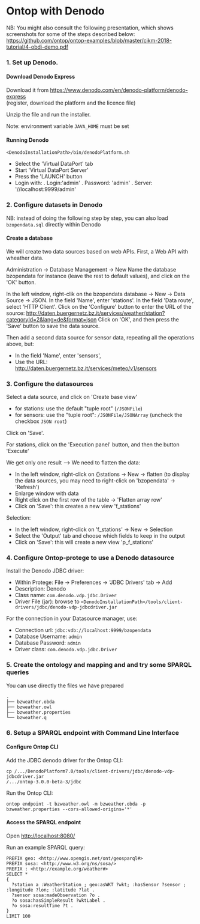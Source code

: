 
# Ontop with Denodo

NB: You might also consult the following presentation, which shows screenshots for
some of the steps described below:\
<https://github.com/ontop/ontop-examples/blob/master/cikm-2018-tutorial/4-obdi-demo.pdf>

### 1. Set up Denodo.

#### Download Denodo Express 

Download it from <https://www.denodo.com/en/denodo-platform/denodo-express> \
(register, download the platform and the licence file)

Unzip the file and run the installer.

Note: environment variable `JAVA_HOME` must be set

#### Running Denodo

```console
<DenodoInstallationPath>/bin/denodoPlatform.sh
```

- Select the 'Virtual DataPort' tab
- Start 'Virtual DataPort Server'
- Press the 'LAUNCH' button
- Login with:
    . Login:'admin'
	. Password: 'admin'
	. Server: '//localhost:9999/admin'
    
### 2. Configure datasets in Denodo

NB: instead of doing the following step by step, you can also load `bzopendata.sql` directly within Denodo

#### Create a database

We will create two data sources based on web APIs.
First, a Web API with wheather data.

Administration -> Database Management -> New
Name the database bzopendata for instance (leave the rest to default values), and click on the 'OK' button.

In the left window, right-clik on the bzopendata database -> New -> Data Source -> JSON.
In the field 'Name', enter 'stations'.
In the field 'Data route', select 'HTTP Client'.
Click on the 'Configure' button to enter the URL of the source:
<http://daten.buergernetz.bz.it/services/weather/station?categoryId=2&lang=de&format=json>
Click on 'OK', and then press the 'Save' button to save the data source.

Then add a second data source for sensor data, repeating all the operations above, but:
- In the field 'Name', enter 'sensors',
- Use the URL:	
<http://daten.buergernetz.bz.it/services/meteo/v1/sensors>

### 3. Configure the datasources


Select a data source, and click on 'Create base view'
- for stations: use the default "tuple root" (`/JSONFile`)
- for sensors: use the "tuple root": `/JSONFile/JSONArray` (uncheck the checkbox `JSON root`)

Click on 'Save'.

For stations, click on the 'Execution panel' button, and then the button 'Execute'

We get only one result --> We need to flatten the data:
- In the left window, right-click on {}stations -> New -> flatten
 (to display the data sources, you may need to right-click on 'bzopendata' -> 'Refresh')
- Enlarge window with data
- Right click on the first row of the table -> 'Flatten array row'
- Click on 'Save': this creates a new view 'f_stations'

Selection:
- In the left window, right-click on 'f_stations' -> New -> Selection  
- Select the 'Output' tab and choose which fields to keep in the output
- Click on 'Save': this will create a new view 'p_f_stations'

### 4. Configure Ontop-protege to use a Denodo datasource

Install the Denodo JDBC driver:
- Within Protege: File -> Preferences -> 'JDBC Drivers' tab -> Add
- Description: Denodo
- Class name: `com.denodo.vdp.jdbc.Driver`
- Driver File (jar): browse to `<DenodoInstallationPath>/tools/client-drivers/jdbc/denodo-vdp-jdbcdriver.jar`

For the connection in your Datasource manager, use:

- Connection url: `jdbc:vdb://localhost:9999/bzopendata`
- Database Username: `admin`
- Database Password: `admin`
- Driver class: `com.denodo.vdp.jdbc.Driver`

### 5. Create the ontology and mapping and and try some SPARQL queries

You can use directly the files we have prepared

```
.
├── bzweather.obda
├── bzweather.owl
├── bzweather.properties
└── bzweather.q
```

### 6. Setup a SPARQL endpoint with Command Line Interface

#### Configure Ontop CLI

Add the JDBC denodo driver for the Ontop CLI:

```console
cp /.../DenodoPlatform7.0/tools/client-drivers/jdbc/denodo-vdp-jdbcdriver.jar
/.../ontop-3.0.0-beta-3/jdbc
```

Run the Ontop CLI:
```console
ontop endpoint -t bzweather.owl -m bzweather.obda -p bzweather.properties --cors-allowed-origins='*'
```

#### Access the SPARQL endpoint

Open <http://localhost:8080/>

Run an example SPARQL query:

```sparql
PREFIX geo: <http://www.opengis.net/ont/geosparql#>
PREFIX sosa: <http://www.w3.org/ns/sosa/>
PREFIX : <http://example.org/weather#>
SELECT *
{
  ?station a :WeatherStation ; geo:asWKT ?wkt; :hasSensor ?sensor ; :longitude ?lon; :latitude ?lat .
  ?sensor sosa:madeObservation ?o .
  ?o sosa:hasSimpleResult ?wktLabel .
  ?o sosa:resultTime ?t .
}
LIMIT 100
```
